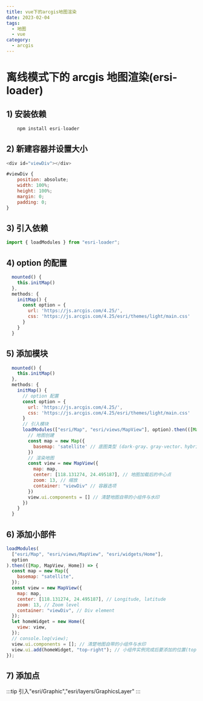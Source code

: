 ```yaml
---
title: vue下的arcgis地图渲染
date: 2023-02-04
tags:
  - 地图
  - vue
category:
  - arcgis
---
```


# 离线模式下的 arcgis 地图渲染(ersi-loader)

## 1) 安装依赖

```javascript
    npm install esri-loader
```

## 2) 新建容器并设置大小

```javascript
<div id="viewDiv"></div>
```

```javascript
#viewDiv {
    position: absolute;
    width: 100%;
    height: 100%;
    margin: 0;
    padding: 0;
}
```

## 3) 引入依赖

```javascript
import { loadModules } from "esri-loader";
```

## 4) option 的配置

```javascript
  mounted() {
    this.initMap()
  },
  methods: {
    initMap() {
      const option = {
        url: 'https://js.arcgis.com/4.25/',
        css: 'https://js.arcgis.com/4.25/esri/themes/light/main.css'
      }
    }
  }
```

## 5) 添加模块

```javascript
  mounted() {
    this.initMap()
  },
  methods: {
    initMap() {
      // option 配置
      const option = {
        url: 'https://js.arcgis.com/4.25/',
        css: 'https://js.arcgis.com/4.25/esri/themes/light/main.css'
      }
      // 引入模块
      loadModules(["esri/Map", "esri/views/MapView"], option).then(([Map, MapView]) => {
        // 地图创建
        const map = new Map({
          basemap: 'satellite' // 底图类型 (dark-gray、gray-vector、hybrid、national-geographic、oceans、osm、satellite、streets、streets-navigation-vector、streets-night-vector、streets-relief-vector、streets-vector、terrain、topo、topo-vector)
        })
        // 渲染地图
        const view = new MapView({
          map: map,
          center: [118.131274, 24.495187], // 地图加载后的中心点
          zoom: 13, // 缩放
          container: "viewDiv" // 容器选项
        })
        view.ui.components = [] // 清楚地图自带的小组件与水印
      })
    }
  }
```

## 6) 添加小部件

```javascript
loadModules(
  ["esri/Map", "esri/views/MapView", "esri/widgets/Home"],
  option
).then(([Map, MapView, Home]) => {
  const map = new Map({
    basemap: "satellite",
  });
  const view = new MapView({
    map: map,
    center: [118.131274, 24.495187], // Longitude, latitude
    zoom: 13, // Zoom level
    container: "viewDiv", // Div element
  });
  let homeWidget = new Home({
    view: view,
  });
  // console.log(view);
  view.ui.components = []; // 清楚地图自带的小组件与水印
  view.ui.add(homeWidget, "top-right"); // 小组件实例完成后要添加的位置(top-left、top-right、bottom-left、bottom-right)
});
```


## 7) 添加点
:::tip
    引入"esri/Graphic","esri/layers/GraphicsLayer"
:::

```javascript

```